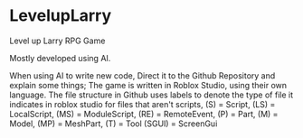# LevelupLarry
 Level up Larry RPG Game



Mostly developed using AI.

When using AI to write new code, Direct it to the Github Repository and explain some things;
The game is written in Roblox Studio, using their own language.
The file structure in Github uses labels to denote the type of file it indicates in roblox studio for files that aren't scripts, 
(S) = Script, (LS) = LocalScript, (MS) = ModuleScript, (RE) = RemoteEvent, 
(P) = Part, (M) = Model, (MP) = MeshPart, (T) = Tool (SGUI) = ScreenGui
